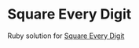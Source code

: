 # Square Every Digit
Ruby solution for [Square Every Digit](https://www.codewars.com/kata/546e2562b03326a88e000020)
